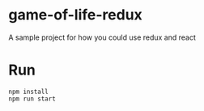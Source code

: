 # game-of-life-redux
A sample project for how you could use redux and react

# Run
`npm install`  
`npm run start`
